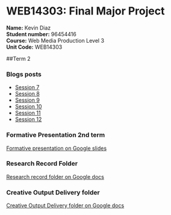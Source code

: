# WEB14303: Final Major Project
**Name:** Kevin Diaz  
**Student number:** 96454416  
**Course:** Web Media Production Level 3  
**Unit Code:** WEB14303  

##Term 2

### Blogs posts
* [Session 7](https://medium.com/@k.arboleda/set-smart-goals-for-this-term-1613fea6eefa)
* [Session 8](https://medium.com/@k.arboleda/what-have-you-read-heard-or-watched-that-has-changed-your-perspective-in-regards-to-your-fmp-85d0d8b8779e)
* [Session 9](https://medium.com/@k.arboleda/what-are-some-of-the-most-influential-brands-that-you-are-taking-inspiration-from-right-now-809c2c05f54b)
* [Session 10](https://medium.com/@k.arboleda/to-be-ethical-and-sustainable-is-incredibly-important-for-modern-service-what-are-some-of-the-4ecacaa2a60c)
* [Session 11](https://medium.com/@k.arboleda/review-reflect-over-and-present-your-online-presence-8d3acd816938)
* [Session 12](https://medium.com/@k.arboleda/at-the-start-of-the-term-you-sat-yourself-a-series-of-smart-goals-df516c048cf6)


### Formative Presentation 2nd term

[Formative presentation on Google slides](https://docs.google.com/presentation/d/1-PUgf6bdbwImTXOZQ7FPMefHb53Y7OvqswfDPpUkT_k/edit?usp=sharing)

### Research Record Folder

[Research record folder on Google docs](https://docs.google.com/document/d/1OOifC25MWOE3oNS5cXLH-G5CPLZbXaZs2UWvF1GSZkY/edit?usp=sharing)

### Creative Output Delivery folder

[Creative Output Delivery folder on Google docs](https://drive.google.com/drive/folders/1Q_JFWeoMRY6IYzaZcxBFdo40XT-k2LS7?usp=sharing)
